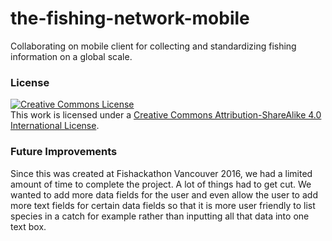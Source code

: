 # the-fishing-network-mobile
Collaborating on mobile client for collecting and standardizing fishing information on a global scale.

### License

<a rel="license" href="http://creativecommons.org/licenses/by-sa/4.0/"><img alt="Creative Commons License" style="border-width:0" src="https://i.creativecommons.org/l/by-sa/4.0/80x15.png" /></a><br />This work is licensed under a <a rel="license" href="http://creativecommons.org/licenses/by-sa/4.0/">Creative Commons Attribution-ShareAlike 4.0 International License</a>.

### Future Improvements
Since this was created at Fishackathon Vancouver 2016, we had a limited amount of time to complete the project. A lot of things had to get cut. We wanted to add more data fields for the user and even allow the user to add more text fields for certain data fields so that it is more user friendly to list species in a catch for example rather than inputting all that data into one text box. 